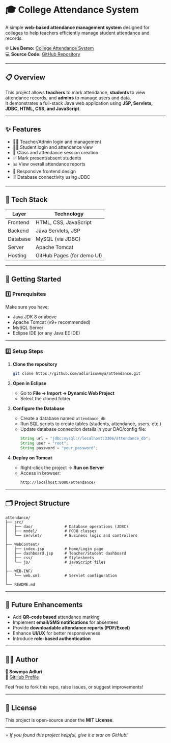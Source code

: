 # 🎓 College Attendance System

A simple **web-based attendance management system** designed for colleges to help teachers efficiently manage student attendance and records.

🌐 **Live Demo:** [College Attendance System](https://webdevcrrao-del.github.io/College-Attendance/)  
💻 **Source Code:** [GitHub Repository](https://github.com/adlurisowmya/attendance)

---

## 📋 Overview

This project allows **teachers** to mark attendance, **students** to view attendance records, and **admins** to manage users and data.  
It demonstrates a full-stack Java web application using **JSP, Servlets, JDBC, HTML, CSS, and JavaScript**.

---

## ✨ Features

- 👩‍🏫 Teacher/Admin login and management  
- 👨‍🎓 Student login and attendance view  
- 📅 Class and attendance session creation  
- ✅ Mark present/absent students  
- 📊 View overall attendance reports  
- 📱 Responsive frontend design  
- 🗄️ Database connectivity using JDBC  

---

## 🧰 Tech Stack

| Layer | Technology |
|-------|-------------|
| Frontend | HTML, CSS, JavaScript |
| Backend | Java Servlets, JSP |
| Database | MySQL (via JDBC) |
| Server | Apache Tomcat |
| Hosting | GitHub Pages (for demo UI) |

---

## 🚀 Getting Started

### 1️⃣ Prerequisites
Make sure you have:
- Java JDK 8 or above  
- Apache Tomcat (v9+ recommended)  
- MySQL Server  
- Eclipse IDE (or any Java EE IDE)

---

### 2️⃣ Setup Steps

1. **Clone the repository**
   ```bash
   git clone https://github.com/adlurisowmya/attendance.git
   ```
2. **Open in Eclipse**  
   - Go to **File → Import → Dynamic Web Project**  
   - Select the cloned folder

3. **Configure the Database**
   - Create a database named `attendance_db`
   - Run SQL scripts to create tables (students, attendance, users, etc.)
   - Update database connection details in your DAO/config file:
     ```java
     String url = "jdbc:mysql://localhost:3306/attendance_db";
     String user = "root";
     String password = "your_password";
     ```

4. **Deploy on Tomcat**
   - Right-click the project → **Run on Server**
   - Access in browser:
     ```
     http://localhost:8080/attendance/
     ```

---

## 🗂️ Project Structure

```
attendance/
├── src/
│   ├── dao/              # Database operations (JDBC)
│   ├── model/            # POJO classes
│   └── servlet/          # Business logic and controllers
│
├── WebContent/
│   ├── index.jsp         # Home/Login page
│   ├── dashboard.jsp     # Teacher/Student dashboard
│   ├── css/              # Stylesheets
│   └── js/               # JavaScript files
│
├── WEB-INF/
│   └── web.xml           # Servlet configuration
│
└── README.md
```

---

## 🧩 Future Enhancements

- Add **QR-code based** attendance marking  
- Implement **email/SMS notifications** for absentees  
- Provide **downloadable attendance reports (PDF/Excel)**  
- Enhance **UI/UX** for better responsiveness  
- Introduce **role-based authentication**

---

## 🧑‍💻 Author

**👩 Sowmya Adluri**  
📘 [GitHub Profile](https://github.com/adlurisowmya)

Feel free to fork this repo, raise issues, or suggest improvements!

---

## 📄 License

This project is open-source under the **MIT License**.

---

⭐ *If you found this project helpful, give it a star on GitHub!*
